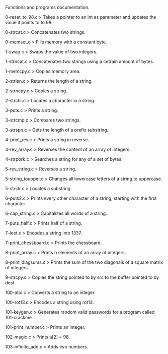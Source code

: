 Functions and programs documentation.

0-reset_to_98.c > Takes a pointer to an int as parameter and updates the value it points to to 98.

0-strcat.c > Concatenates two strings.

0-memset.c > Fills memory with a constant byte.

1-swap.c > Swaps the value of two integers.

1-strncat.c > Concatenates two strings using a cetrain amount of bytes.

1-memcpy.c > Copies memory area.

2-strlen.c > Returns the length of a string.

2-strncpy.c > Copies a string.

2-strchr.c > Locates a character in a string.

3-puts.c > Prints a string.

3-strcmp.c > Compares two strings.

3-strspn.c > Gets the length of a prefix substring.

4-print_rev.c > Prints a string in reverse.

4-rev_array.c > Reverses the content of an array of integers.

4-strpbrk.c > Searches a string for any of a set of bytes.

5-rev_string.c > Reverses a string.

5-string_toupper.c > Changes all lowercase letters of a string to uppercase.

5-strstr.c > Locates a substring.

6-puts2.c > Prints every other character of a string, starting with the first character.

6-cap_string.c > Capitalizes all words of a string.

7-puts_half.c > Prints half of a string.

7-leet.c > Encodes a string into 1337.

7-print_chessboard.c > Prints the chessboard.

8-print_array.c > Prints n elements of an array of integers.

8-print_diagsums.c > Prints the sum of the two diagonals of a square matrix of integers.

9-strcpy.c > Copies the string pointed to by src to the buffer pointed to by dest.

100-atoi.c > Converts a string to an integer.

100-rot13.c > Encodes a string using rot13.

101-keygen.c > Generates random valid passwords for a program called 101-crackme

101-print_number.c > Prints an integer.

102-magic.c > Prints a[2] = 98.

103-infinite_add.c > Adds two numbers.
